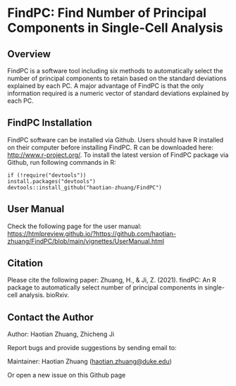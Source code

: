 # FindPC: Find Number of Principal Components in Single-Cell Analysis
## Overview
FindPC is a software tool including six methods to automatically select the number of principal components to retain based on the standard deviations explained by each PC. A major advantage of FindPC is that the only information required is a numeric vector of standard deviations explained by each PC.

## FindPC Installation
FindPC software can be installed via Github. Users should have R installed on their computer before installing FindPC. R can be downloaded here: http://www.r-project.org/. To install the latest version of FindPC package via Github, run following commands in R:
```
if (!require("devtools"))
install.packages("devtools")
devtools::install_github("haotian-zhuang/FindPC")
```
## User Manual
Check the following page for the user manual:
https://htmlpreview.github.io/?https://github.com/haotian-zhuang/FindPC/blob/main/vignettes/UserManual.html

## Citation
Please cite the following paper: Zhuang, H., & Ji, Z. (2021). findPC: An R package to automatically select number of principal components in single-cell analysis. bioRxiv.

## Contact the Author
Author: Haotian Zhuang, Zhicheng Ji

Report bugs and provide suggestions by sending email to:

Maintainer: Haotian Zhuang (haotian.zhuang@duke.edu)

Or open a new issue on this Github page
